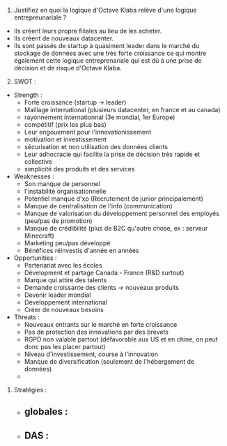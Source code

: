 1. Justifiez en quoi la logique d'Octave Klaba relève d'une logique entrepreunariale ?
- Ils créent leurs propre filiales au lieu de les acheter.
- Ils créent de nouveaux datacenter.
- Ils sont passés de startup à quasiment leader dans le marché du stockage de données avec une très forte croissance ce qui montre également cette logique entreprenariale qui est dû à une prise de décision et de risque d'Octave Klaba.

2. SWOT :
- Strength :
	- Forte croissance (startup -> leader)
	- Maillage international (plusieurs datacenter, en france et au canada)
	- rayonnement internationnal (3e mondial, 1er Europe)
	- compétitif (prix les plus bas)
	- Leur engouement pour l'innovationissement
	- motivation et investissement
	- sécurisation et non utilisation des données clients
	- Leur adhocracie qui facilite la prise de décision très rapide et collective
	- simplicité des produits et des services
- Weaknesses :
	- Son manque de personnel
	- l'instabilité organisationnelle
	- Potentiel manque d'xp (Recrutement de junior principalement)
	- Manque de centralisation de l'info (communication)
	- Manque de valorisation du développement personnel des employés (peu/pas de promotion)
	- Manque de crédibilité (plus de B2C qu'autre chose, ex : serveur Minecraft)
	- Marketing peu/pas développé
	- Bénéfices réinvestis d'année en années
- Opportunities :
	- Partenariat avec les écoles
	- Dévelopment et partage Canada - France (R&D surtout)
	- Marque qui attire des talents
	- Demande croissante des clients -> nouveaux produits
	- Devenir leader mondial
	- Développement international
	- Créer de nouveaux besoins
- Threats :
	- Nouveaux entrants sur le marché en forte croissance
	- Pas de protection des innovations par des brevets
	- RGPD non valable partout (défavorable aux US et en chine, on peut donc pas les placer partout)
	- Niveau d'investissement, course à l'innovation
	- Manque de diversification (seulement de l'hébergement de données)
	- 
1. Stratégies :
	- globales :
		- 
	- DAS :
		- 